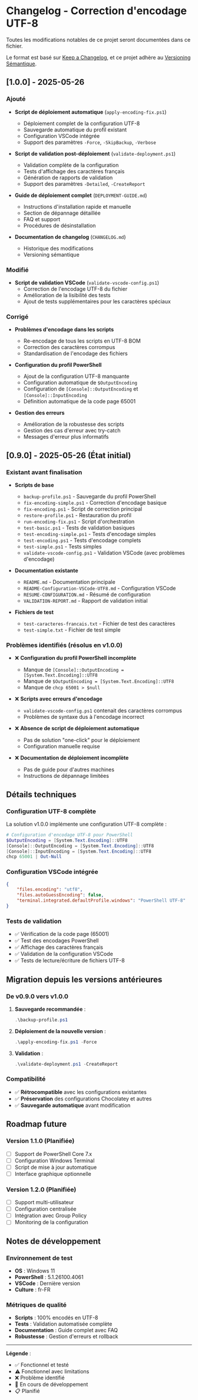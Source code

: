 # Changelog - Correction d'encodage UTF-8

Toutes les modifications notables de ce projet seront documentées dans ce fichier.

Le format est basé sur [Keep a Changelog](https://keepachangelog.com/fr/1.0.0/),
et ce projet adhère au [Versioning Sémantique](https://semver.org/lang/fr/).

## [1.0.0] - 2025-05-26

### Ajouté
- **Script de déploiement automatique** (`apply-encoding-fix.ps1`)
  - Déploiement complet de la configuration UTF-8
  - Sauvegarde automatique du profil existant
  - Configuration VSCode intégrée
  - Support des paramètres `-Force`, `-SkipBackup`, `-Verbose`
  
- **Script de validation post-déploiement** (`validate-deployment.ps1`)
  - Validation complète de la configuration
  - Tests d'affichage des caractères français
  - Génération de rapports de validation
  - Support des paramètres `-Detailed`, `-CreateReport`
  
- **Guide de déploiement complet** (`DEPLOYMENT-GUIDE.md`)
  - Instructions d'installation rapide et manuelle
  - Section de dépannage détaillée
  - FAQ et support
  - Procédures de désinstallation
  
- **Documentation de changelog** (`CHANGELOG.md`)
  - Historique des modifications
  - Versioning sémantique

### Modifié
- **Script de validation VSCode** (`validate-vscode-config.ps1`)
  - Correction de l'encodage UTF-8 du fichier
  - Amélioration de la lisibilité des tests
  - Ajout de tests supplémentaires pour les caractères spéciaux

### Corrigé
- **Problèmes d'encodage dans les scripts**
  - Re-encodage de tous les scripts en UTF-8 BOM
  - Correction des caractères corrompus
  - Standardisation de l'encodage des fichiers

- **Configuration du profil PowerShell**
  - Ajout de la configuration UTF-8 manquante
  - Configuration automatique de `$OutputEncoding`
  - Configuration de `[Console]::OutputEncoding` et `[Console]::InputEncoding`
  - Définition automatique de la code page 65001

- **Gestion des erreurs**
  - Amélioration de la robustesse des scripts
  - Gestion des cas d'erreur avec try-catch
  - Messages d'erreur plus informatifs

## [0.9.0] - 2025-05-26 (État initial)

### Existant avant finalisation
- **Scripts de base**
  - `backup-profile.ps1` - Sauvegarde du profil PowerShell
  - `fix-encoding-simple.ps1` - Correction d'encodage basique
  - `fix-encoding.ps1` - Script de correction principal
  - `restore-profile.ps1` - Restauration du profil
  - `run-encoding-fix.ps1` - Script d'orchestration
  - `test-basic.ps1` - Tests de validation basiques
  - `test-encoding-simple.ps1` - Tests d'encodage simples
  - `test-encoding.ps1` - Tests d'encodage complets
  - `test-simple.ps1` - Tests simples
  - `validate-vscode-config.ps1` - Validation VSCode (avec problèmes d'encodage)

- **Documentation existante**
  - `README.md` - Documentation principale
  - `README-Configuration-VSCode-UTF8.md` - Configuration VSCode
  - `RESUME-CONFIGURATION.md` - Résumé de configuration
  - `VALIDATION-REPORT.md` - Rapport de validation initial

- **Fichiers de test**
  - `test-caracteres-francais.txt` - Fichier de test des caractères
  - `test-simple.txt` - Fichier de test simple

### Problèmes identifiés (résolus en v1.0.0)
- ❌ **Configuration du profil PowerShell incomplète**
  - Manque de `[Console]::OutputEncoding = [System.Text.Encoding]::UTF8`
  - Manque de `$OutputEncoding = [System.Text.Encoding]::UTF8`
  - Manque de `chcp 65001 > $null`

- ❌ **Scripts avec erreurs d'encodage**
  - `validate-vscode-config.ps1` contenait des caractères corrompus
  - Problèmes de syntaxe dus à l'encodage incorrect

- ❌ **Absence de script de déploiement automatique**
  - Pas de solution "one-click" pour le déploiement
  - Configuration manuelle requise

- ❌ **Documentation de déploiement incomplète**
  - Pas de guide pour d'autres machines
  - Instructions de dépannage limitées

## Détails techniques

### Configuration UTF-8 complète

La solution v1.0.0 implémente une configuration UTF-8 complète :

```powershell
# Configuration d'encodage UTF-8 pour PowerShell
$OutputEncoding = [System.Text.Encoding]::UTF8
[Console]::OutputEncoding = [System.Text.Encoding]::UTF8
[Console]::InputEncoding = [System.Text.Encoding]::UTF8
chcp 65001 | Out-Null
```

### Configuration VSCode intégrée

```json
{
    "files.encoding": "utf8",
    "files.autoGuessEncoding": false,
    "terminal.integrated.defaultProfile.windows": "PowerShell UTF-8"
}
```

### Tests de validation

- ✅ Vérification de la code page (65001)
- ✅ Test des encodages PowerShell
- ✅ Affichage des caractères français
- ✅ Validation de la configuration VSCode
- ✅ Tests de lecture/écriture de fichiers UTF-8

## Migration depuis les versions antérieures

### De v0.9.0 vers v1.0.0

1. **Sauvegarde recommandée** :
   ```powershell
   .\backup-profile.ps1
   ```

2. **Déploiement de la nouvelle version** :
   ```powershell
   .\apply-encoding-fix.ps1 -Force
   ```

3. **Validation** :
   ```powershell
   .\validate-deployment.ps1 -CreateReport
   ```

### Compatibilité

- ✅ **Rétrocompatible** avec les configurations existantes
- ✅ **Préservation** des configurations Chocolatey et autres
- ✅ **Sauvegarde automatique** avant modification

## Roadmap future

### Version 1.1.0 (Planifiée)
- [ ] Support de PowerShell Core 7.x
- [ ] Configuration Windows Terminal
- [ ] Script de mise à jour automatique
- [ ] Interface graphique optionnelle

### Version 1.2.0 (Planifiée)
- [ ] Support multi-utilisateur
- [ ] Configuration centralisée
- [ ] Intégration avec Group Policy
- [ ] Monitoring de la configuration

## Notes de développement

### Environnement de test
- **OS** : Windows 11
- **PowerShell** : 5.1.26100.4061
- **VSCode** : Dernière version
- **Culture** : fr-FR

### Métriques de qualité
- **Scripts** : 100% encodés en UTF-8
- **Tests** : Validation automatisée complète
- **Documentation** : Guide complet avec FAQ
- **Robustesse** : Gestion d'erreurs et rollback

---

**Légende** :
- ✅ Fonctionnel et testé
- ⚠️ Fonctionnel avec limitations
- ❌ Problème identifié
- 🔄 En cours de développement
- 📋 Planifié